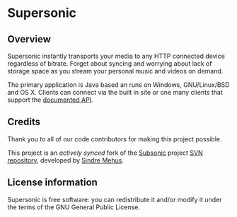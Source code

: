 # Supersonic #

## Overview ##
Supersonic instantly transports your media to any HTTP connected device regardless of bitrate. Forget about syncing and worrying about lack of storage space as you stream your personal music and videos on demand.

The primary application is Java based an runs on Windows, GNU/Linux/BSD and OS X. Clients can connect via the built in site or one many clients that support the [documented API](http://www.subsonic.org/pages/api.jsp).

## Credits ##
Thank you to all of our code contributors for making this project possible.

This project is an *actively synced* fork of the [Subsonic](http://subsonic.org) project [SVN repository](http://subsonic.svn.sourceforge.net/svnroot/subsonic), developed by [Sindre Mehus](mailto:sindre@activeobjects.no).

## License information ##
Supersonic is free software: you can redistribute it and/or modify it under the terms of the GNU General Public License.